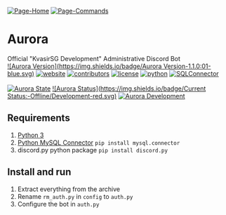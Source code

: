 [![Page-Home](https://img.shields.io/badge/Page-Home-green.svg)]()
[![Page-Commands](https://img.shields.io/badge/Page-Commands-red.svg)](/Aurora/commands)
<br>
# Aurora
Official "KvasirSG Development" Administrative Discord Bot
<br>
[![Aurora Version](https://img.shields.io/badge/Aurora Version-1.1.0:01-blue.svg)](https://github.com/KvasirSGDevelopment/Aurora/blob/master/Version.md) 
[![website](https://img.shields.io/badge/Website-KvasigSG-blue.svg)](http://kvasirsg.com/) 
[![contributors](https://img.shields.io/badge/TeamMembers-6-blue.svg)](https://github.com/KvasirSGDevelopment/FlixBot/graphs/contributors) 
[![license](https://img.shields.io/github/license/mashape/apistatus.svg)](https://github.com/KvasirSGDevelopment/FlixBot/blob/master/LICENSE.md) 
[![python](https://img.shields.io/badge/Python-3.6.0-blue.svg)](https://www.python.org/downloads/release/python-360/)
[![SQLConnector](https://img.shields.io/badge/MySQL%20--%20Connector-2.1.4-blue.svg)](https://dev.mysql.com/doc/connector-python/en/connector-python-installation.html)
<br><br>
[![Aurora State](https://img.shields.io/badge/State-Released-green.svg)]()
[![Aurora Status](https://img.shields.io/badge/Current Status:-Offline/Development-red.svg)]()
[![Aurora Development](https://img.shields.io/badge/Development-Heavy-yellow.svg)]()

## Requirements

1. [Python 3](https://www.python.org/) 
2. [Python MySQL Connector](https://dev.mysql.com/doc/connector-python/en/connector-python-installation.html) `pip install mysql.connector`
2. discord.py python package `pip install discord.py`

## Install and run

1. Extract everything from the archive
2. Rename `rm_auth.py` in `config` to `auth.py`
3. Configure the bot in `auth.py`
